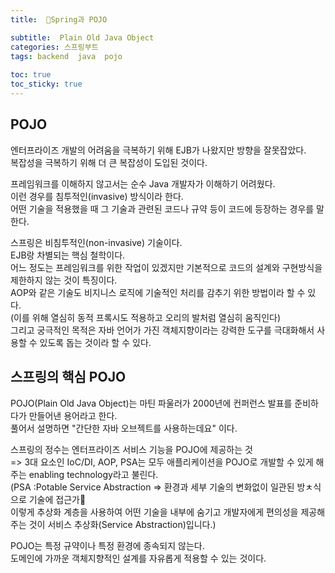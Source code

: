 ```yaml
---
title:  🍃Spring과 POJO

subtitle:  Plain Old Java Object
categories: 스프링부트 
tags: backend  java  pojo
 
toc: true
toc_sticky: true
---
```


  
  
## POJO  
엔터프라이즈 개발의 어려움을 극복하기 위해 EJB가 나왔지만 방향을 잘못잡았다.  
복잡성을 극복하기 위해 더 큰 복잡성이 도입된 것이다.  
  
프레임워크를 이해하지 않고서는 순수 Java 개발자가 이해하기 어려웠다.  
이런 경우를 침투적인(invasive) 방식이라 한다.  
어떤 기술을 적용했을 때 그 기술과 관련된 코드나 규약 등이 코드에 등장하는 경우를 말한다.  
  
스프링은 비침투적인(non-invasive) 기술이다.  
EJB랑 차별되는 핵심 철학이다.  
어느 정도는 프레임워크를 위한 작업이 있겠지만 기본적으로 코드의 설계와 구현방식을 제한하지 않는 것이 특징이다.  
AOP와 같은 기술도 비지니스 로직에 기술적인 처리를 감추기 위한 방법이라 할 수 있다.  
(이를 위해 열심히 동적 프록시도 적용하고 오리의 발처럼 열심히 움직인다)  
그리고 궁극적인 목적은 자바 언어가 가진 객체지향이라는 강력한 도구를 극대화해서 사용할 수 있도록 돕는 것이라 할 수 있다.  
  
## 스프링의 핵심 POJO  
POJO(Plain Old Java Object)는 마틴 파울러가 2000년에 컨퍼런스 발표를 준비하다가 만들어낸 용어라고 한다.  
풀어서 설명하면 "간단한 자바 오브젝트를 사용하는데요" 이다.  
  
스프링의 정수는 엔터프라이즈 서비스 기능을  POJO에 제공하는 것  
=> 3대 요소인 IoC/DI, AOP, PSA는 모두 애플리케이션을 POJO로 개발할 수 있게 해주는 enabling technology라고 불린다.  
(PSA :Potable Service Abstraction => 환경과 세부 기술의 변화없이 일관된 방ㅊ식으로 기술에 접근가  
이렇게 추상화 계층을 사용하여 어떤 기술을 내부에 숨기고 개발자에게 편의성을 제공해주는 것이 서비스 추상화(Service Abstraction)입니다.)  
  
  
POJO는 특정 규약이나 특정 환경에 종속되지 않는다.  
도메인에 가까운 객체지향적인 설계를 자유롭게 적용할 수 있는 것이다.  
